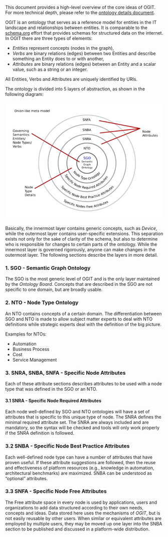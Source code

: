 This document provides a high-level overview of the core ideas of OGIT. For more technical depth, please refer to the
[ontology details document](OGIT-ontology-details.md).

OGIT is an ontology that serves as a reference model for entities in the IT landscape and relationships between
entities. It is comparable to the [schema.org](https://schema.org) effort that provides schemas for structured data on
the internet. In OGIT there are three types of elements:

* _Entities_ represent concepts (nodes in the graph),
* _Verbs_ are binary relations (edges) between two Entities and describe something an Entity does to or with another,
* _Attributes_ are binary relations (edges) between an Entity and a scalar value, such as a string or an integer.

All Entities, Verbs and Attributes are uniquely identified by URIs.

The ontology is divided into 5 layers of abstraction, as shown in the following diagram:

![OGIT Onion Model](Onion.png)

Basically, the innermost layer contains generic concepts, such as _Device_, while the outermost layer contains
user-specific extensions. This separation exists not only for the sake of clarity of the schema, but also to determine
who is responsible for changes to certain parts of the ontology. While the innermost layer is governed rigorously,
anyone can make changes in the outermost layer. The following sections describe the layers in more detail.

### 1. SGO - Semantic Graph Ontology

[comment]: # (Ontology Board / SGO Board is neither defined nor are there any contact details provided.)

The SGO is the most generic level of OGIT and is the only layer maintained by the _Ontology Board_. Concepts that are
described in the SGO are not specific to one domain, but are broadly usable.

### 2. NTO - Node Type Ontology

An NTO contains concepts of a certain domain. The differentiation between SGO and NTO is made to allow subject matter
experts to deal with NTO definitions while strategic experts deal with the definition of the big picture.

Examples for NTOs:

* Automation
* Business Process
* Cost
* Service Management

### 3. SNRA, SNBA, SNFA - Specific Node Attributes

Each of these attribute sections describes attributes to be used with a node type that was defined in the SGO or an NTO.

#### 3.1 SNRA - Specific Node Required Attributes

Each node well-defined by SGO and NTO ontologies will have a set of attributes that is specific to this unique type of
node. The SNRA defines the minimal required attribute set. The SNRA are always included and are mandatory, so the syntax
will be checked and tools will only work properly if the SNRA definition is followed.

### 3.2 SNBA - Specific Node Best Practice Attributes

Each well-defined node type can have a number of attributes that have proven useful. If these attribute suggestions are
followed, then the reuse and effectiveness of platform resources (e.g., knowledge in automation, architectural
benchmarks) are maximized. SNBA can be understood as “optional” attributes.

### 3.3 SNFA - Specific Node Free Attributes

The Free attribute space in every node is used by applications, users and organizations to add data structured according
to their own needs, concepts and ideas. Data stored here uses the mechanisms of _OGIT_, but is not easily
reusable by other users. When similar or equivalent attributes are employed by multiple users, they may be moved up one
layer into the SNBA section to be published and discussed in a platform-wide distribution.
